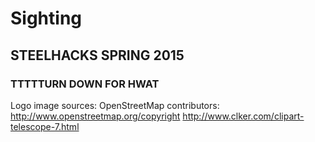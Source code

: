 # Sighting

## STEELHACKS SPRING 2015

### TTTTTURN DOWN FOR HWAT

Logo image sources:
OpenStreetMap contributors: http://www.openstreetmap.org/copyright
http://www.clker.com/clipart-telescope-7.html
